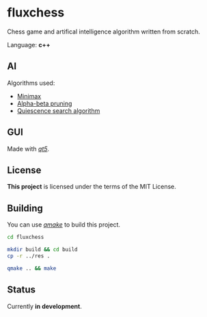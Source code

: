 # fluxchess
Chess game and artifical intelligence algorithm written from scratch.

Language: **c++**

## AI
Algorithms used:
- [Minimax](https://en.wikipedia.org/wiki/Minimax)
- [Alpha-beta pruning](https://en.wikipedia.org/wiki/Alpha%E2%80%93beta_pruning)
- [Quiescence search algorithm](https://en.wikipedia.org/wiki/Quiescence_search)

## GUI
Made with [*qt5*](https://github.com/qt/qt5).

## License
**This project** is licensed under the terms of the MIT License.

## Building
You can use [*qmake*](https://doc.qt.io/qt-5/qmake-manual.html) to build this project.

```sh
cd fluxchess

mkdir build && cd build
cp -r ../res .

qmake .. && make
```

## Status
Currently **in development**.
